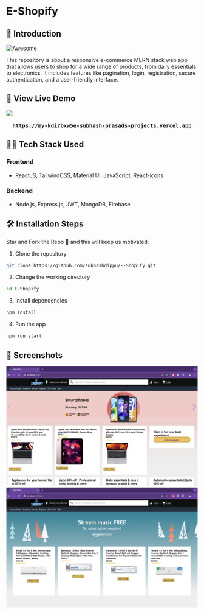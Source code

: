 # E-Shopify

## 📌 Introduction

[![Awesome](https://awesome.re/badge.svg)](https://awesome.re)

This repository is about a responsive e-commerce MERN stack web app that allows users to shop for a wide range of products, from daily essentials to electronics. It includes features like pagination, login, registration, secure authentication, and a user-friendly interface.

## 🚀 View Live Demo

<img src="https://img.shields.io/badge/website-up-greene" />

<pre><center><a href="https://my-kdi7bxw5e-subhash-prasads-projects.vercel.app"><b>https://my-kdi7bxw5e-subhash-prasads-projects.vercel.app</b></a></center></pre>

## 👨‍💻 Tech Stack Used

### Frontend
 - ReactJS, TailwindCSS, Material UI, JavaScript, React-icons
### Backend
 - Node.js, Express.js, JWT, MongoDB, Firebase

## 🛠️ Installation Steps

Star and Fork the Repo 🌟 and this will keep us motivated.

1. Clone the repository

```bash
git clone https://github.com/subhashdippu/E-Shopify.git
```

2. Change the working directory

```bash
cd E-Shopify
```

3. Install dependencies

```bash
npm install
```

4. Run the app

```bash
npm run start
```

## 📸 Screenshots

<img src='./My-app/src/Image/Screenshot1.png'/>
<img src='./My-app/src/Image/Screenshot2.png'/>

